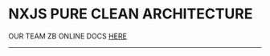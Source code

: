 # NXJS PURE CLEAN ARCHITECTURE

OUR TEAM ZB
ONLINE DOCS [HERE](https://zonblade.github.io/nextjs-clean-architecture/)

---

